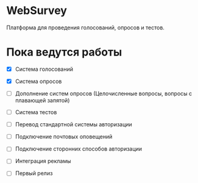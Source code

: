 # WebSurvey
Платформа для проведения голосований, опросов и тестов.

# Пока ведутся работы
- [x] Система голосований

- [x] Система опросов

- [ ] Дополнение систем опросов (Целочисленные вопросы, вопросы с плавающей запятой)

- [ ] Система тестов

- [ ] Перевод стандартной системы авторизации

- [ ] Подключение почтовых оповещений

- [ ] Подключение сторонних способов авторизации

- [ ] Интеграция рекламы

- [ ] Первый релиз
